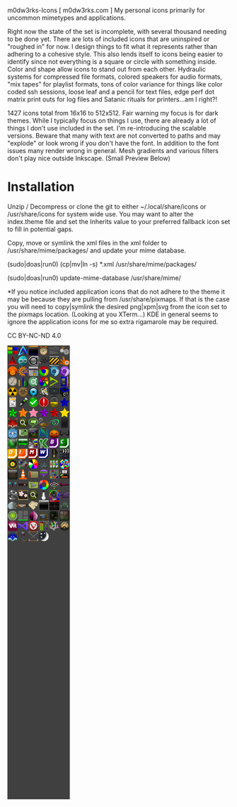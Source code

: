 m0dw3rks-Icons [ m0dw3rks.com ] My personal icons primarily for uncommon mimetypes and applications.

Right now the state of the set is incomplete, with several thousand needing to be done yet. There are lots of included icons that are uninspired or "roughed in" for now. I design things to fit what it represents rather than adhering to a cohesive style. This also lends itself to icons being easier to identify since not everything is a square or circle with something inside. Color and shape allow icons to stand out from each other. Hydraulic systems for compressed file formats, colored speakers for audio formats, "mix tapes" for playlist formats, tons of color variance for things like color coded ssh sessions, loose leaf and a pencil for text files, edge perf dot matrix print outs for log files and Satanic rituals for printers...am I right?!

1427 icons total from 16x16 to 512x512. Fair warning my focus is for dark themes. While I typically focus on things I use, there are already a lot of things I don't use included in the set. I'm re-introducing the scalable versions. Beware that many with text are not converted to paths and may "explode" or look wrong if you don't have the font. In addition to the font issues many render wrong in general. Mesh gradients and various filters don't play nice outside Inkscape. (Small Preview Below)

# Installation
Unzip / Decompress or clone the git to either ~/.local/share/icons or /usr/share/icons for system wide use.
You may want to alter the index.theme file and set the Inherits value to your preferred fallback icon set to fill in potential gaps.

Copy, move or symlink the xml files in the xml folder to /usr/share/mime/packages/ and update your mime database.

(sudo|doas|run0) (cp|mv|ln -s) *.xml /usr/share/mime/packages/

(sudo|doas|run0) update-mime-database /usr/share/mime/

*If you notice included application icons that do not adhere to the theme it may be because they are pulling from /usr/share/pixmaps. If that is the case you will need to copy|symlink the desired png|xpm|svg from the icon set to the pixmaps location. (Looking at you XTerm...) KDE in general seems to ignore the application icons for me so extra rigamarole may be required.

CC BY-NC-ND 4.0

<img alt="A preview of some select icon files" title="A preview of some select icon files" text="A preview of some select icon files" src="ico-prev.jpg">

